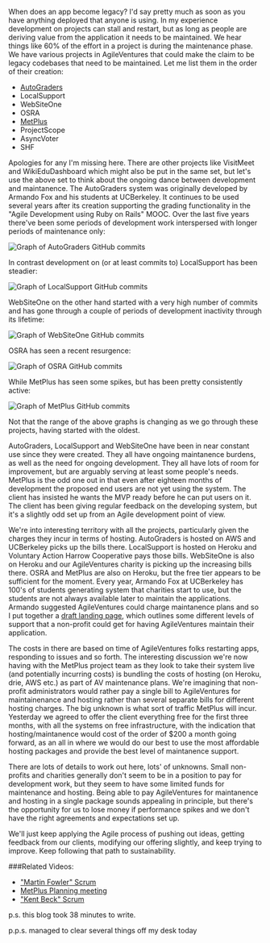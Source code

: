 When does an app become legacy?  I'd say pretty much as soon as you have anything deployed that anyone is using.  In my experience development on projects can stall and restart, but as long as people are deriving value from the application it needs to be maintained.  We hear things like 60% of the effort in a project is during the maintenance phase.  We have various projects in AgileVentures that could make the claim to be legacy codebases that need to be maintained.  Let me list them in the order of their creation:

* [AutoGraders](https://github.com/saasbook/rag)
* LocalSupport
* WebSiteOne
* OSRA
* [MetPlus](https://github.com/AgileVentures/MetPlus_PETS)
* ProjectScope
* AsyncVoter
* SHF

Apologies for any I'm missing here.  There are other projects like VisitMeet and WikiEduDashboard which might also be put in the same set, but let's use the above set to think about the ongoing dance between development and maintanence.  The AutoGraders system was originally developed by Armando Fox and his students at UCBerkeley.  It continues to be used several years after its creation supporting the grading functionality in the "Agile Development using Ruby on Rails" MOOC.  Over the last five years there've been some periods of development work interspersed with longer periods of maintenance only:

![Graph of AutoGraders GitHub commits](https://www.dropbox.com/s/xrvi8kz6fcb22o8/Screenshot%202017-01-13%2010.04.12.png?dl=1)

In contrast development on (or at least commits to) LocalSupport has been steadier:

![Graph of LocalSupport GitHub commits](https://www.dropbox.com/s/ro02xadm97z56q1/Screenshot%202017-01-13%2010.05.43.png?dl=1)

WebSiteOne on the other hand started with a very high number of commits and has gone through a couple of periods of development inactivity through its lifetime:

![Graph of WebSiteOne GitHub commits](https://www.dropbox.com/s/rmk1xa5p17jcjse/Screenshot%202017-01-13%2010.06.44.png?dl=1)

OSRA has seen a recent resurgence:

![Graph of OSRA GitHub commits](https://www.dropbox.com/s/lzqb77smnux7hc8/Screenshot%202017-01-13%2010.08.13.png?dl=1)

While MetPlus has seen some spikes, but has been pretty consistently active:

![Graph of MetPlus GitHub commits](https://www.dropbox.com/s/fj2a6hk0a0esliz/Screenshot%202017-01-13%2010.09.39.png?dl=1)

Not that the range of the above graphs is changing as we go through these projects, having started with the oldest.  

AutoGraders, LocalSupport and WebSiteOne have been in near constant use since they were created.  They all have ongoing maintanence burdens, as well as the need for ongoing development.  They all have lots of room for improvement, but are arguably serving at least some people's needs.  MetPlus is the odd one out in that even after eighteen months of development the proposed end users are not yet using the system.  The client has insisted he wants the MVP ready before he can put users on it.  The client has been giving regular feedback on the developing system, but it's a slightly odd set up from an Agile development point of view.

We're into interesting territory with all the projects, particularly given the charges they incur in terms of hosting.  AutoGraders is hosted on AWS and UCBerkeley picks up the bills there.  LocalSupport is hosted on Heroku and Voluntary Action Harrow Cooperative pays those bills.  WebSiteOne is also on Heroku and our AgileVentures charity is picking up the increasing bills there.  OSRA and MetPlus are also on Heroku, but the free tier appears to be sufficient for the moment.  Every year, Armando Fox at UCBerkeley has 100's of students generating system that charities start to use, but the students are not always available later to maintain the applications.  Armando suggested AgileVentures could charge maintanence plans and so I put together a [draft landing page](http://www.agileventures.org/nonprofit-basic-support), which outlines some different levels of support that a non-profit could get for having AgileVentures maintain their application.

The costs in there are based on time of AgileVentures folks restarting apps, responding to issues and so forth.  The interesting discussion we're now having with the MetPlus project team as they look to take their system live (and potentially incurring costs) is bundling the costs of hosting (on Heroku, drie, AWS etc.) as part of AV maintenance plans.  We're imagining that non-profit administrators would rather pay a single bill to AgileVentures for maintainenance and hosting rather than several separate bills for different hosting charges.  The big unknown is what sort of traffic MetPlus will incur.  Yesterday we agreed to offer the client everything free for the first three months, with all the systems on free infrastructure, with the indication that hosting/maintanence would cost of the order of $200 a month going forward, as an all in where we would do our best to use the most affordable hosting packages and provide the best level of maintanence support.

There are lots of details to work out here, lots' of unknowns.  Small non-profits and charities generally don't seem to be in a position to pay for development work, but they seem to have some limited funds for maintenance and hosting.  Being able to pay AgileVentures for maintanence and hosting in a single package sounds appealing in principle, but there's the opportunity for us to lose money if performance spikes and we don't have the right agreements and expectations set up.

We'll just keep applying the Agile process of pushing out ideas, getting feedback from our clients, modifying our offering slightly, and keep trying to improve.  Keep following that path to sustainability.

###Related Videos:

* ["Martin Fowler" Scrum](https://www.youtube.com/watch?v=MvMgbBya2Bk)
* [MetPlus Planning meeting ](https://www.youtube.com/watch?v=Olz0s99GhVQ)
* ["Kent Beck" Scrum](https://www.youtube.com/watch?v=dEanyrCUjOQ)

p.s. this blog took 38 minutes to write.

p.p.s. managed to clear several things off my desk today
